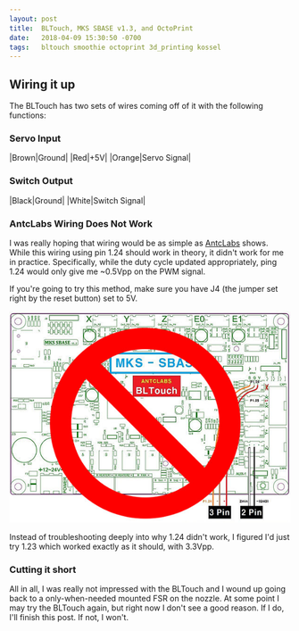 ```yaml
---
layout: post
title:  BLTouch, MKS SBASE v1.3, and OctoPrint
date:   2018-04-09 15:30:50 -0700
tags:   bltouch smoothie octoprint 3d_printing kossel
---
```

## Wiring it up

The BLTouch has two sets of wires coming off of it with the following functions:

### Servo Input

|Brown|Ground|
|Red|+5V|
|Orange|Servo Signal|

### Switch Output

|Black|Ground|
|White|Switch Signal|

### AntcLabs Wiring Does Not Work

I was really hoping that wiring would be as simple as [AntcLabs](https://www.antclabs.com/wiring32) shows.  While this wiring using pin 1.24 should work in theory, it didn't work for me in practice.  Specifically, while the duty cycle updated appropriately, ping 1.24 would only give me ~0.5Vpp on the PWM signal.

If you're going to try this method, make sure you have J4 (the jumper set right by the reset button) set to 5V.

[![bad wiring](/assets/antclabs-sbase-bltouch.jpg)](https://www.antclabs.com/wiring32)

Instead of troubleshooting deeply into why 1.24 didn't work, I figured I'd just try 1.23 which worked exactly as it should, with 3.3Vpp.

### Cutting it short

All in all, I was really not impressed with the BLTouch and I wound up going back to a only-when-needed mounted FSR on the nozzle.  At some point I may try the BLTouch again, but right now I don't see a good reason.  If I do, I'll finish this post.  If not, I won't.
